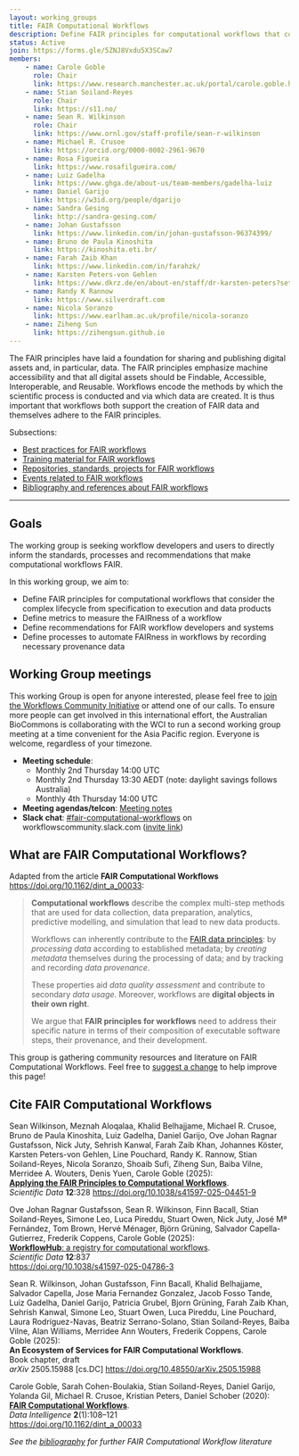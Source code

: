 ```yaml
---
layout: working_groups
title: FAIR Computational Workflows
description: Define FAIR principles for computational workflows that consider the complex lifecycle from specification to execution and data products
status: Active
join: https://forms.gle/5ZNJ8Vxdu5X3SCaw7
members:
    - name: Carole Goble
      role: Chair
      link: https://www.research.manchester.ac.uk/portal/carole.goble.html
    - name: Stian Soiland-Reyes
      role: Chair
      link: https://s11.no/
    - name: Sean R. Wilkinson
      role: Chair
      link: https://www.ornl.gov/staff-profile/sean-r-wilkinson
    - name: Michael R. Crusoe
      link: https://orcid.org/0000-0002-2961-9670
    - name: Rosa Figueira
      link: https://www.rosafilgueira.com/
    - name: Luiz Gadelha
      link: https://www.ghga.de/about-us/team-members/gadelha-luiz
    - name: Daniel Garijo
      link: https://w3id.org/people/dgarijo
    - name: Sandra Gesing
      link: http://sandra-gesing.com/
    - name: Johan Gustafsson
      link: https://www.linkedin.com/in/johan-gustafsson-96374399/
    - name: Bruno de Paula Kinoshita
      link: https://kinoshita.eti.br/
    - name: Farah Zaib Khan
      link: https://www.linkedin.com/in/farahzk/
    - name: Karsten Peters-von Gehlen
      link: https://www.dkrz.de/en/about-en/staff/dr-karsten-peters?set_language=en
    - name: Randy K Rannow
      link: https://www.silverdraft.com
    - name: Nicola Soranzo
      link: https://www.earlham.ac.uk/profile/nicola-soranzo
    - name: Ziheng Sun
      link: https://zihengsun.github.io
---
```


The FAIR principles have laid a foundation for sharing and publishing digital assets and, in particular, data. The
FAIR principles emphasize machine accessibility and that all digital assets should be Findable, Accessible, Interoperable,
and Reusable. Workflows encode the methods by which the scientific process is conducted and via which data are created.
It is thus important that workflows both support the creation of FAIR data and themselves adhere to the FAIR principles.

Subsections:

* [Best practices for FAIR workflows](best-practices)
* [Training material for FAIR workflows](training)
* [Repositories, standards, projects for FAIR workflows](resources)
* [Events related to FAIR workflows](events)
* [Bibliography and references about FAIR workflows](bibliography)

---

## Goals

The working group is seeking workflow developers and users to directly inform the standards, processes and recommendations 
that make computational workflows FAIR.

In this working group, we aim to:
- Define FAIR principles for computational workflows that consider the complex lifecycle from specification to execution and data products
- Define metrics to measure the FAIRness of a workflow
- Define recommendations for FAIR workflow developers and systems
- Define processes to automate FAIRness in workflows by recording necessary provenance data

## Working Group meetings

This working Group is open for anyone interested, please feel free to [join the Workflows Community Initiative](https://workflows.community/contact) or attend one of our calls. To ensure more people can get involved in this international effort, the Australian BioCommons is collaborating with the WCI to run a second working group meeting at a time convenient for the Asia Pacific region. Everyone is welcome, regardless of your timezone.

* **Meeting schedule**:  
  - Monthly 2nd Thursday 14:00 UTC
  - Monthly 2nd Thursday 13:30 AEDT (note: daylight savings follows Australia)
  - Monthly 4th Thursday 14:00 UTC
* **Meeting agendas/telcon**: [Meeting notes](https://docs.google.com/document/d/1sULkJwVACjSxQnM5bvjgYSkawZhUEkC3s-A5CvgmNT4/edit)
* **Slack chat**: [#fair-computational-workflows](https://workflowscommunity.slack.com/archives/C034U2NEUTS) on workflowscommunity.slack.com ([invite link](https://join.slack.com/t/workflowscommunity/shared_invite/zt-1s8u3ocgm-gNdsgRJgy6O2GNSFUf9eDQ))


## What are FAIR Computational Workflows?

Adapted from the article **FAIR Computational Workflows** <https://doi.org/10.1162/dint_a_00033>:

> **Computational workflows** describe the complex multi-step methods that are used for data collection, data preparation, analytics, predictive modelling, and simulation that lead to new data products. 
> 
> Workflows can inherently contribute to the [FAIR data principles](https://www.go-fair.org/fair-principles/): by _processing data_ according to established metadata; by _creating metadata_ themselves during the processing of data; and by tracking and recording _data provenance_. 
> 
> These properties aid _data quality assessment_ and contribute to secondary _data usage_. Moreover, workflows are **digital objects in their own right**. 
> 
> We argue that **FAIR principles for workflows** need to address their specific nature in terms of their composition of executable software steps, their provenance, and their development.

This group is gathering community resources and literature on FAIR Computational Workflows. Feel free to [suggest a change](https://github.com/workflowscommunity/workflowscommunity.github.io/blob/main/_working_groups/fair.md) to help improve this page!


## Cite FAIR Computational Workflows

Sean Wilkinson, Meznah Aloqalaa, Khalid Belhajjame, Michael R. Crusoe, Bruno de Paula Kinoshita, Luiz Gadelha, Daniel Garijo, Ove Johan Ragnar Gustafsson, Nick Juty, Sehrish Kanwal, Farah Zaib Khan, Johannes Köster, Karsten Peters-von Gehlen, Line Pouchard, Randy K. Rannow, Stian Soiland-Reyes, Nicola Soranzo, Shoaib Sufi, Ziheng Sun, Baiba Vilne, Merridee A. Wouters, Denis Yuen, Carole Goble (2025):  
[**Applying the FAIR Principles to Computational Workflows**](https://doi.org/10.1038/s41597-025-04451-9).  
_Scientific Data_ **12**:328
<https://doi.org/10.1038/s41597-025-04451-9>

Ove Johan Ragnar Gustafsson, Sean R. Wilkinson, Finn Bacall, Stian Soiland-Reyes, Simone Leo, Luca Pireddu, Stuart Owen, Nick Juty, José Mª Fernández, Tom Brown, Hervé Ménager, Björn Grüning, Salvador Capella-Gutierrez, Frederik Coppens, Carole Goble (2025):  
[**WorkflowHub**: a registry for computational workflows](https://doi.org/10.1038/s41597-025-04786-3).  
_Scientific Data_ **12**:837  
<https://doi.org/10.1038/s41597-025-04786-3>

Sean R. Wilkinson, Johan Gustafsson, Finn Bacall, Khalid Belhajjame, Salvador Capella, Jose Maria Fernandez Gonzalez, Jacob Fosso Tande, Luiz Gadelha, Daniel Garijo, Patricia Grubel, Bjorn Grüning, Farah Zaib Khan, Sehrish Kanwal, Simone Leo, Stuart Owen, Luca Pireddu, Line Pouchard, Laura Rodríguez-Navas, Beatriz Serrano-Solano, Stian Soiland-Reyes, Baiba Vilne, Alan Williams, Merridee Ann Wouters, Frederik Coppens, Carole Goble (2025):  
**An Ecosystem of Services for FAIR Computational Workflows**.  
Book chapter, draft  
_arXiv_ 2505.15988 [cs.DC]
<https://doi.org/10.48550/arXiv.2505.15988>

Carole Goble, Sarah Cohen-Boulakia, Stian Soiland-Reyes, Daniel Garijo, Yolanda Gil, Michael R. Crusoe, Kristian Peters, Daniel Schober (2020):  
[**FAIR Computational Workflows**](https://doi.org/10.1162/dint_a_00033).  
_Data Intelligence_  **2**(1):108–121  
<https://doi.org/10.1162/dint_a_00033>

_See the [bibliography](bibliography/) for further FAIR Computational Workflow literature_
